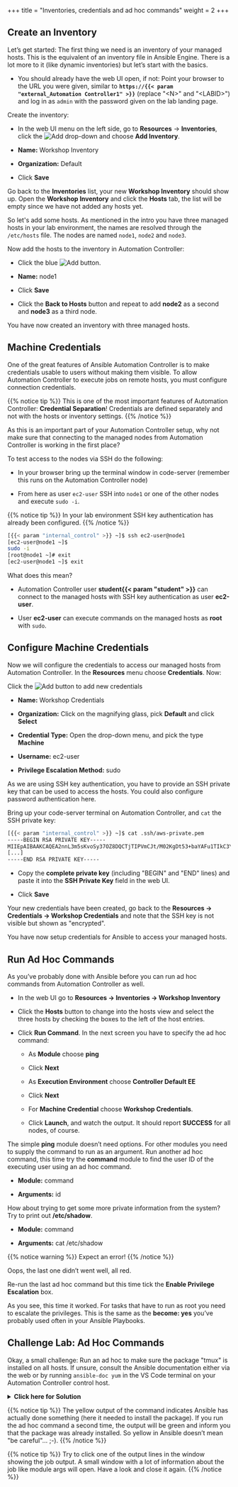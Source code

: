+++
title = "Inventories, credentials and ad hoc commands"
weight = 2
+++

## Create an Inventory

Let’s get started: The first thing we need is an inventory of your managed hosts. This is the equivalent of an inventory file in Ansible Engine. There is a lot more to it (like dynamic inventories) but let’s start with the basics.

- You should already have the web UI open, if not: Point your browser to the URL you were given, similar to **`https://{{< param "external_Automation Controller1" >}}`** (replace "\<N\>" and "\<LABID\>") and log in as `admin` with the password given on the lab landing page.

Create the inventory:

- In the web UI menu on the left side, go to **Resources** → **Inventories**, click the ![Add](../../images/green_plus.png?classes=inline) drop-down and choose **Add Inventory**.

- **Name:** Workshop Inventory

- **Organization:** Default

- Click **Save**

Go back to the **Inventories** list, your new **Workshop Inventory** should show up. Open the **Workshop Inventory** and click the **Hosts** tab, the list will be empty since we have not added any hosts yet.

So let's add some hosts. As mentioned in the intro you have three managed hosts in your lab environment, the names are resolved through the `/etc/hosts` file. The nodes are named `node1`, `node2` and `node3`.

Now add the hosts to the inventory in Automation Controller:

- Click the blue ![Add](../../images/green_plus.png?classes=inline) button.

- **Name:** node1

- Click **Save**

- Click the **Back to Hosts** button and repeat to add **node2** as a second and **node3** as a third node.

You have now created an inventory with three managed hosts.

## Machine Credentials

One of the great features of Ansible Automation Controller is to make credentials usable to users without making them visible. To allow Automation Controller to execute jobs on remote hosts, you must configure connection credentials.

{{% notice tip %}}
This is one of the most important features of Automation Controller: **Credential Separation**\! Credentials are defined separately and not with the hosts or inventory settings.
{{% /notice %}}

As this is an important part of your Automation Controller setup, why not make sure that connecting to the managed nodes from Automation Controller is working in the first place?

To test access to the nodes via SSH do the following:

- In your browser bring up the terminal window in code-server (remember this runs on the Automation Controller node)

- From here as user `ec2-user` SSH into `node1` or one of the other nodes and execute `sudo -i`.

{{% notice tip %}}
In your lab environment SSH key authentication has already been configured.
{{% /notice %}}

```bash
[{{< param "internal_control" >}} ~]$ ssh ec2-user@node1
[ec2-user@node1 ~]$
sudo -i
[root@node1 ~]# exit
[ec2-user@node1 ~]$ exit
```

What does this mean?

- Automation Controller user **student{{< param "student" >}}** can connect to the managed hosts with SSH key authentication as user **ec2-user**.

- User **ec2-user** can execute commands on the managed hosts as **root** with `sudo`.

## Configure Machine Credentials

Now we will configure the credentials to access our managed hosts from Automation Controller. In the **Resources** menu choose **Credentials**. Now:

Click the ![Add](../../images/green_plus.png?classes=inline) button to add new credentials

- **Name:** Workshop Credentials

- **Organization:** Click on the magnifying glass, pick **Default** and click **Select**

- **Credential Type:** Open the drop-down menu, and pick the type **Machine**

- **Username:** ec2-user

- **Privilege Escalation Method:** sudo

As we are using SSH key authentication, you have to provide an SSH private key that can be used to access the hosts. You could also configure password authentication here.

Bring up your code-server terminal on Automation Controller, and `cat` the SSH private key:

```bash
[{{< param "internal_control" >}} ~]$ cat .ssh/aws-private.pem
-----BEGIN RSA PRIVATE KEY-----
MIIEpAIBAAKCAQEA2nnL3m5sKvoSy37OZ8DQCTjTIPVmCJt/M02KgDt53+baYAFu1TIkC3Yk+HK1
[...]
-----END RSA PRIVATE KEY-----
```

- Copy the **complete private key** (including "BEGIN" and "END" lines) and paste it into the **SSH Private Key** field in the web UI.

- Click **Save**

Your new credentials have been created, go back to the **Resources -> Credentials -> Workshop Credentials** and note that the SSH key is not visible but shown as "encrypted".

You have now setup credentials for Ansible to access your managed hosts.

## Run Ad Hoc Commands

As you’ve probably done with Ansible before you can run ad hoc commands from Automation Controller as well.

- In the web UI go to **Resources → Inventories → Workshop Inventory**

- Click the **Hosts** button to change into the hosts view and select the three hosts by checking the boxes to the left of the host entries.

- Click **Run Command**. In the next screen you have to specify the ad hoc command:

  - As **Module** choose **ping**
  - Click **Next**
  - As **Execution Environment** choose **Controller Default EE**
  - Click **Next**
  - For **Machine Credential** choose **Workshop Credentials**.

  - Click **Launch**, and watch the output. It should report **SUCCESS** for all nodes, of course.

The simple **ping** module doesn’t need options. For other modules you need to supply the command to run as an argument. Run another ad hoc command, this time try the **command** module to find the user ID of the executing user using an ad hoc command.

- **Module:** command

- **Arguments:** id

How about trying to get some more private information from the system? Try to print out **/etc/shadow**.

- **Module:** command

- **Arguments:** cat /etc/shadow

{{% notice warning %}}
Expect an error!
{{% /notice %}}

Oops, the last one didn’t went well, all red.

Re-run the last ad hoc command but this time tick the **Enable Privilege Escalation** box.

As you see, this time it worked. For tasks that have to run as root you need to escalate the privileges. This is the same as the **become: yes** you’ve probably used often in your Ansible Playbooks.

## Challenge Lab: Ad Hoc Commands

Okay, a small challenge: Run an ad hoc to make sure the package "tmux" is installed on all hosts. If unsure, consult the Ansible documentation either via the web or by running `ansible-doc yum` in the VS Code terminal on your Automation Controller control host.

<details><summary><b>Click here for Solution</b></summary>
<hr/>
<p>

- **Module:** yum
- **Arguments:** name=tmux
- Tick **Enable Privilege Escalation**

</p>
<hr/>
</details>

{{% notice tip %}}
The yellow output of the command indicates Ansible has actually done something (here it needed to install the package). If you run the ad hoc command a second time, the output will be green and inform you that the package was already installed. So yellow in Ansible doesn’t mean "be careful"…​ ;-).
{{% /notice %}}

{{% notice tip %}}
Try to click one of the output lines in the window showing the job output. A small window with a lot of information about the job like module args will open. Have a look and close it again.
{{% /notice %}}
